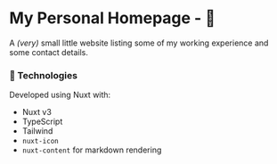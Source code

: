 # My Personal Homepage - 👋

A *(very)* small little website listing some of my working experience 
and some contact details. 

### 🔨 Technologies
Developed using Nuxt with:
- Nuxt v3
- TypeScript
- Tailwind
- `nuxt-icon`
- `nuxt-content` for markdown rendering

